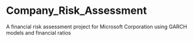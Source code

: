 # Company_Risk_Assessment
A financial risk assessment project for Microsoft Corporation using GARCH models and financial ratios

